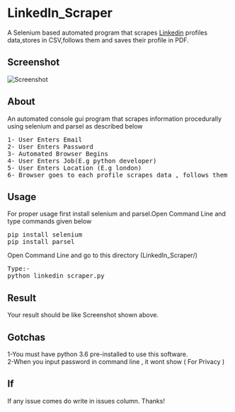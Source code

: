 # LinkedIn_Scraper

A Selenium based automated program that scrapes [Linkedin](https://www.linkedin.com/)  profiles data,stores in CSV,follows them and saves their profile in PDF.

## Screenshot

![Screenshot](https://github.com/tal95shah/LinkedIn_Scraper/blob/master/LinkedIn.PNG)

## About

An automated console gui program that scrapes information procedurally using selenium and parsel as described below
<pre>
1- User Enters Email
2- User Enters Password
3- Automated Browser Begins
4- User Enters Job(E.g python developer)
5- User Enters Location (E.g london)
6- Browser goes to each profile scrapes data , follows them and downloads their profile in PDF Format.
</pre>

## Usage

For proper usage first install selenium and parsel.Open Command Line and type commands given below
<pre>
pip install selenium
pip install parsel
</pre>
Open Command Line and go to this directory (LinkedIn_Scraper/)
<pre>
Type:-
python linkedin_scraper.py
</pre>
## Result
Your result should be like Screenshot shown above.
## Gotchas
1-You must have python 3.6 pre-installed to use this software.<br>
2-When you input password in command line , it wont show ( For Privacy )  
## If 
If any issue comes do write in issues column. Thanks!
